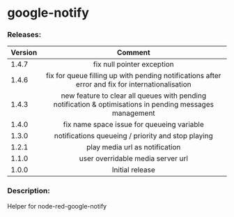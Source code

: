 # google-notify

### Releases:
| Version   |Comment|
| ----------|:-------------:|
| 1.4.7     | fix null pointer exception
| 1.4.6     | fix for queue filling up with pending notifications after error and fix for internationalisation
| 1.4.3     | new feature to clear all queues with pending notification & optimisations in pending messages management
| 1.4.0     | fix name space issue for queueing variable 
| 1.3.0     | notifications queueing / priority and stop playing  
| 1.2.1     | play media url as notification
| 1.1.0     | user overridable media server url
| 1.0.0     | Initial  release


### Description:

Helper for node-red-google-notify